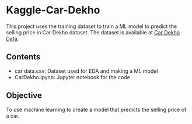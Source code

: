 # Kaggle-Car-Dekho
This project uses the training dataset to train a ML model to predict the selling price in Car Dekho dataset. The dataset is available at [Car Dekho Data](https://www.kaggle.com/shindenikhil/car-dekho-data).

## Contents
* car data.csv: Dataset used for EDA and making a ML model
* CarDekho.ipynb: Jupyter notebook for the code

## Objective
To use machine learning to create a model that predicts the selling price of a car.

